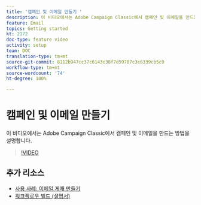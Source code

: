 ```yaml
---
title: '캠페인 및 이메일 만들기 '
description: 이 비디오에서는 Adobe Campaign Classic에서 캠페인 및 이메일을 만드는 방법을 설명합니다.
feature: Email
topics: Getting started
kt: 2172
doc-type: feature video
activity: setup
team: DOC
translation-type: tm+mt
source-git-commit: 8112b947cc37c6143c38f7d59787c3c6339cb5c9
workflow-type: tm+mt
source-wordcount: '74'
ht-degree: 100%

---
```



# 캠페인 및 이메일 만들기

이 비디오에서는 Adobe Campaign Classic에서 캠페인 및 이메일을 만드는 방법을 설명합니다.

>[!VIDEO](https://video.tv.adobe.com/v/25604?quality=12)

## 추가 리소스

* [사용 사례: 이메일 게재 만들기](https://docs.adobe.com/content/help/ko-KR/campaign-classic/using/designing-content/editing-html-content/use-case--creating-an-email-delivery.html)
* [워크플로우 빌드 (설명서)](https://docs.adobe.com/content/help/ko-KR/campaign-classic/using/automating-with-workflows/general-operation/building-a-workflow.html)
